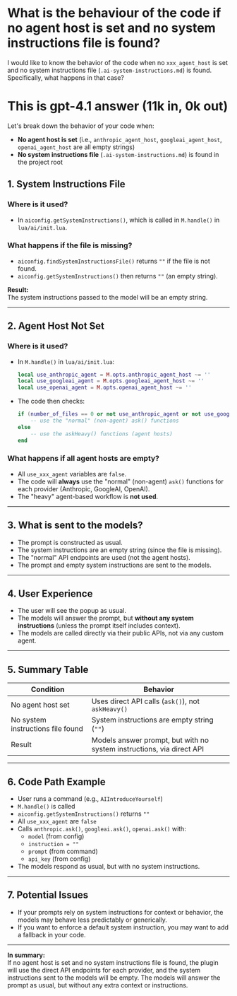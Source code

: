 # What is the behaviour of the code if no agent host is set and no system instructions file is found?

I would like to know the behavior of the code when no `xxx_agent_host` is set and no system instructions file (`.ai-system-instructions.md`) is found.
Specifically, what happens in that case?





# This is gpt-4.1 answer (11k in, 0k out)

Let's break down the behavior of your code when:

- **No agent host is set** (i.e., `anthropic_agent_host`, `googleai_agent_host`, `openai_agent_host` are all empty strings)
- **No system instructions file** (`.ai-system-instructions.md`) is found in the project root

## 1. System Instructions File

### Where is it used?
- In `aiconfig.getSystemInstructions()`, which is called in `M.handle()` in `lua/ai/init.lua`.

### What happens if the file is missing?
- `aiconfig.findSystemInstructionsFile()` returns `""` if the file is not found.
- `aiconfig.getSystemInstructions()` then returns `""` (an empty string).

**Result:**  
The system instructions passed to the model will be an empty string.

---

## 2. Agent Host Not Set

### Where is it used?
- In `M.handle()` in `lua/ai/init.lua`:
  ```lua
  local use_anthropic_agent = M.opts.anthropic_agent_host ~= ''
  local use_googleai_agent = M.opts.googleai_agent_host ~= ''
  local use_openai_agent = M.opts.openai_agent_host ~= ''
  ```
- The code then checks:
  ```lua
  if (number_of_files == 0 or not use_anthropic_agent or not use_googleai_agent or not use_openai_agent ) then
      -- use the "normal" (non-agent) ask() functions
  else
      -- use the askHeavy() functions (agent hosts)
  end
  ```

### What happens if all agent hosts are empty?
- All `use_xxx_agent` variables are `false`.
- The code will **always** use the "normal" (non-agent) `ask()` functions for each provider (Anthropic, GoogleAI, OpenAI).
- The "heavy" agent-based workflow is **not used**.

---

## 3. What is sent to the models?

- The prompt is constructed as usual.
- The system instructions are an empty string (since the file is missing).
- The "normal" API endpoints are used (not the agent hosts).
- The prompt and empty system instructions are sent to the models.

---

## 4. User Experience

- The user will see the popup as usual.
- The models will answer the prompt, but **without any system instructions** (unless the prompt itself includes context).
- The models are called directly via their public APIs, not via any custom agent.

---

## 5. Summary Table

| Condition                        | Behavior                                                                 |
|-----------------------------------|--------------------------------------------------------------------------|
| No agent host set                 | Uses direct API calls (`ask()`), not `askHeavy()`                        |
| No system instructions file found | System instructions are empty string (`""`)                              |
| Result                           | Models answer prompt, but with no system instructions, via direct API    |

---

## 6. Code Path Example

- User runs a command (e.g., `AIIntroduceYourself`)
- `M.handle()` is called
- `aiconfig.getSystemInstructions()` returns `""`
- All `use_xxx_agent` are `false`
- Calls `anthropic.ask()`, `googleai.ask()`, `openai.ask()` with:
  - `model` (from config)
  - `instruction = ""`
  - `prompt` (from command)
  - `api_key` (from config)
- The models respond as usual, but with no system instructions.

---

## 7. Potential Issues

- If your prompts rely on system instructions for context or behavior, the models may behave less predictably or generically.
- If you want to enforce a default system instruction, you may want to add a fallback in your code.

---

**In summary:**  
If no agent host is set and no system instructions file is found, the plugin will use the direct API endpoints for each provider, and the system instructions sent to the models will be empty. The models will answer the prompt as usual, but without any extra context or instructions.

